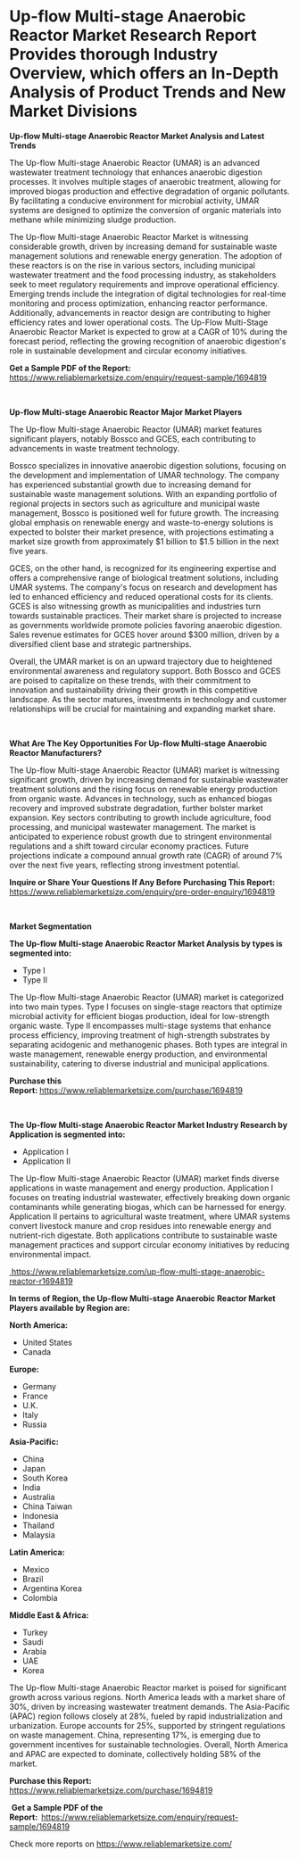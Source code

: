 <p><h1>Up-flow Multi-stage Anaerobic Reactor Market Research Report Provides thorough Industry Overview, which offers an In-Depth Analysis of Product Trends and New Market Divisions</h1></p><p><strong>Up-flow Multi-stage Anaerobic Reactor Market Analysis and Latest Trends</strong></p>
<p><p>The Up-flow Multi-stage Anaerobic Reactor (UMAR) is an advanced wastewater treatment technology that enhances anaerobic digestion processes. It involves multiple stages of anaerobic treatment, allowing for improved biogas production and effective degradation of organic pollutants. By facilitating a conducive environment for microbial activity, UMAR systems are designed to optimize the conversion of organic materials into methane while minimizing sludge production.</p><p>The Up-flow Multi-stage Anaerobic Reactor Market is witnessing considerable growth, driven by increasing demand for sustainable waste management solutions and renewable energy generation. The adoption of these reactors is on the rise in various sectors, including municipal wastewater treatment and the food processing industry, as stakeholders seek to meet regulatory requirements and improve operational efficiency. Emerging trends include the integration of digital technologies for real-time monitoring and process optimization, enhancing reactor performance. Additionally, advancements in reactor design are contributing to higher efficiency rates and lower operational costs. The Up-Flow Multi-Stage Anaerobic Reactor Market is expected to grow at a CAGR of 10% during the forecast period, reflecting the growing recognition of anaerobic digestion's role in sustainable development and circular economy initiatives.</p></p>
<p><strong>Get a Sample PDF of the Report:&nbsp;</strong> <a href="https://www.reliablemarketsize.com/enquiry/request-sample/1694819?utm_campaign=3198&utm_medium=2&utm_source=Github&utm_content=ia&utm_term=25032025&utm_id=up-flow-multi-stage-anaerobic-reactor">https://www.reliablemarketsize.com/enquiry/request-sample/1694819</a></p>
<p>&nbsp;</p>
<p><strong>Up-flow Multi-stage Anaerobic Reactor Major Market Players</strong></p>
<p><p>The Up-flow Multi-stage Anaerobic Reactor (UMAR) market features significant players, notably Bossco and GCES, each contributing to advancements in waste treatment technology.</p><p>Bossco specializes in innovative anaerobic digestion solutions, focusing on the development and implementation of UMAR technology. The company has experienced substantial growth due to increasing demand for sustainable waste management solutions. With an expanding portfolio of regional projects in sectors such as agriculture and municipal waste management, Bossco is positioned well for future growth. The increasing global emphasis on renewable energy and waste-to-energy solutions is expected to bolster their market presence, with projections estimating a market size growth from approximately $1 billion to $1.5 billion in the next five years.</p><p>GCES, on the other hand, is recognized for its engineering expertise and offers a comprehensive range of biological treatment solutions, including UMAR systems. The company's focus on research and development has led to enhanced efficiency and reduced operational costs for its clients. GCES is also witnessing growth as municipalities and industries turn towards sustainable practices. Their market share is projected to increase as governments worldwide promote policies favoring anaerobic digestion. Sales revenue estimates for GCES hover around $300 million, driven by a diversified client base and strategic partnerships.</p><p>Overall, the UMAR market is on an upward trajectory due to heightened environmental awareness and regulatory support. Both Bossco and GCES are poised to capitalize on these trends, with their commitment to innovation and sustainability driving their growth in this competitive landscape. As the sector matures, investments in technology and customer relationships will be crucial for maintaining and expanding market share.</p></p>
<p>&nbsp;</p>
<p><strong>What Are The Key Opportunities For Up-flow Multi-stage Anaerobic Reactor Manufacturers?</strong></p>
<p><p>The Up-flow Multi-stage Anaerobic Reactor (UMAR) market is witnessing significant growth, driven by increasing demand for sustainable wastewater treatment solutions and the rising focus on renewable energy production from organic waste. Advances in technology, such as enhanced biogas recovery and improved substrate degradation, further bolster market expansion. Key sectors contributing to growth include agriculture, food processing, and municipal wastewater management. The market is anticipated to experience robust growth due to stringent environmental regulations and a shift toward circular economy practices. Future projections indicate a compound annual growth rate (CAGR) of around 7% over the next five years, reflecting strong investment potential.</p></p>
<p><strong>Inquire or Share Your Questions If Any Before Purchasing This Report:</strong> <a href="https://www.reliablemarketsize.com/enquiry/pre-order-enquiry/1694819?utm_campaign=3198&utm_medium=2&utm_source=Github&utm_content=ia&utm_term=25032025&utm_id=up-flow-multi-stage-anaerobic-reactor">https://www.reliablemarketsize.com/enquiry/pre-order-enquiry/1694819</a></p>
<p>&nbsp;</p>
<p><strong>Market Segmentation</strong></p>
<p><strong>The Up-flow Multi-stage Anaerobic Reactor Market Analysis by types is segmented into:</strong></p>
<p><ul><li>Type I</li><li>Type II</li></ul></p>
<p><p>The Up-flow Multi-stage Anaerobic Reactor (UMAR) market is categorized into two main types. Type I focuses on single-stage reactors that optimize microbial activity for efficient biogas production, ideal for low-strength organic waste. Type II encompasses multi-stage systems that enhance process efficiency, improving treatment of high-strength substrates by separating acidogenic and methanogenic phases. Both types are integral in waste management, renewable energy production, and environmental sustainability, catering to diverse industrial and municipal applications.</p></p>
<p><strong>Purchase this Report:&nbsp;</strong><a href="https://www.reliablemarketsize.com/purchase/1694819?utm_campaign=3198&utm_medium=2&utm_source=Github&utm_content=ia&utm_term=25032025&utm_id=up-flow-multi-stage-anaerobic-reactor">https://www.reliablemarketsize.com/purchase/1694819</a></p>
<p>&nbsp;</p>
<p><strong>The Up-flow Multi-stage Anaerobic Reactor Market Industry Research by Application is segmented into:</strong></p>
<p><ul><li>Application I</li><li>Application II</li></ul></p>
<p><p>The Up-flow Multi-stage Anaerobic Reactor (UMAR) market finds diverse applications in waste management and energy production. Application I focuses on treating industrial wastewater, effectively breaking down organic contaminants while generating biogas, which can be harnessed for energy. Application II pertains to agricultural waste treatment, where UMAR systems convert livestock manure and crop residues into renewable energy and nutrient-rich digestate. Both applications contribute to sustainable waste management practices and support circular economy initiatives by reducing environmental impact.</p></p>
<p><a href="https://www.reliablemarketsize.com/up-flow-multi-stage-anaerobic-reactor-r1694819?utm_campaign=3198&utm_medium=2&utm_source=Github&utm_content=ia&utm_term=25032025&utm_id=up-flow-multi-stage-anaerobic-reactor">&nbsp;https://www.reliablemarketsize.com/up-flow-multi-stage-anaerobic-reactor-r1694819</a></p>
<p><strong>In terms of Region, the Up-flow Multi-stage Anaerobic Reactor Market Players available by Region are:</strong></p>
<p>
    <p> <strong> North America: </strong>
        <ul>
            <li>United States</li>
            <li>Canada</li>
        </ul>
        </p> 
    <p> <strong> Europe: </strong>
        <ul>
            <li>Germany</li>
            <li>France</li>
            <li>U.K.</li>
            <li>Italy</li>
            <li>Russia</li>
        </ul>
        </p> 
    <p> <strong> Asia-Pacific: </strong>
        <ul>
            <li>China</li>
            <li>Japan</li>
            <li>South Korea</li>
            <li>India</li>
            <li>Australia</li>
            <li>China Taiwan</li>
            <li>Indonesia</li>
            <li>Thailand</li>
            <li>Malaysia</li>
        </ul>
        </p> 
    <p> <strong> Latin America: </strong>
        <ul>
            <li>Mexico</li>
            <li>Brazil</li>
            <li>Argentina Korea</li>
            <li>Colombia</li>
        </ul>
        </p> 
    <p> <strong> Middle East & Africa: </strong>
        <ul>
            <li>Turkey</li>
            <li>Saudi</li>
            <li>Arabia</li>
            <li>UAE</li>
            <li>Korea</li>
        </ul>
    </p>
    </p>
<p><p>The Up-flow Multi-stage Anaerobic Reactor market is poised for significant growth across various regions. North America leads with a market share of 30%, driven by increasing wastewater treatment demands. The Asia-Pacific (APAC) region follows closely at 28%, fueled by rapid industrialization and urbanization. Europe accounts for 25%, supported by stringent regulations on waste management. China, representing 17%, is emerging due to government incentives for sustainable technologies. Overall, North America and APAC are expected to dominate, collectively holding 58% of the market.</p></p>
<p><strong>Purchase this Report: </strong><a href="https://www.reliablemarketsize.com/purchase/1694819?utm_campaign=3198&utm_medium=2&utm_source=Github&utm_content=ia&utm_term=25032025&utm_id=up-flow-multi-stage-anaerobic-reactor">https://www.reliablemarketsize.com/purchase/1694819</a></p>
<p>&nbsp;<strong>Get a Sample PDF of the Report:&nbsp;&nbsp;</strong><a href="https://www.reliablemarketsize.com/enquiry/request-sample/1694819?utm_campaign=3198&utm_medium=2&utm_source=Github&utm_content=ia&utm_term=25032025&utm_id=up-flow-multi-stage-anaerobic-reactor">https://www.reliablemarketsize.com/enquiry/request-sample/1694819</a></p>
<p><strong></strong></p>
<p>Check more reports on <a href="https://www.reliablemarketsize.com/?utm_campaign=3198&utm_medium=2&utm_source=Github&utm_content=ia&utm_term=25032025&utm_id=up-flow-multi-stage-anaerobic-reactor">https://www.reliablemarketsize.com/</a></p>